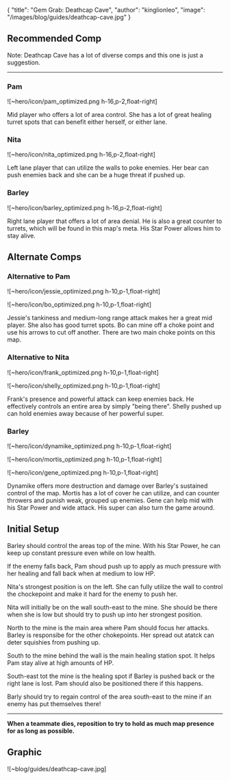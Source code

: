 { "title": "Gem Grab: Deathcap Cave", "author": "kinglionleo", "image": "/images/blog/guides/deathcap-cave.jpg" }

Recommended Comp
---

Note: Deathcap Cave has a lot of diverse comps and this one is just a suggestion.

---

### Pam

![~hero/icon/pam_optimized.png h-16,p-2,float-right] 

Mid player who offers a lot of area control. She has a lot of great healing turret spots that can benefit either herself, or either lane.

### Nita

![~hero/icon/nita_optimized.png h-16,p-2,float-right]

Left lane player that can utilize the walls to poke enemies. Her bear can push enemies back and she can be a huge threat if pushed up.

### Barley

![~hero/icon/barley_optimized.png h-16,p-2,float-right]

Right lane player that offers a lot of area denial. He is also a great counter to turrets, which will be found in this map's meta. His Star Power allows him to stay alive.

Alternate Comps
---

### Alternative to Pam

![~hero/icon/jessie_optimized.png h-10,p-1,float-right]

![~hero/icon/bo_optimized.png h-10,p-1,float-right]

Jessie's tankiness and medium-long range attack makes her a great mid player. She also has good turret spots. Bo can mine off a choke point and use his arrows to cut off another. There are two main choke points on this map.

### Alternative to Nita

![~hero/icon/frank_optimized.png h-10,p-1,float-right]

![~hero/icon/shelly_optimized.png h-10,p-1,float-right]

Frank's presence and powerful attack can keep enemies back. He effectively controls an entire area by simply "being there". Shelly pushed up can hold enemies away because of her powerful super.

### Barley

![~hero/icon/dynamike_optimized.png h-10,p-1,float-right]

![~hero/icon/mortis_optimized.png h-10,p-1,float-right]

![~hero/icon/gene_optimized.png h-10,p-1,float-right]

Dynamike offers more destruction and damage over Barley's sustained control of the map. Mortis has a lot of cover he can utilize, and can counter throwers and punish weak, grouped up enemies. Gene can help mid with his Star Power and wide attack. His super can also turn the game around.

Initial Setup
---

Barley should control the areas top of the mine. With his Star Power, he can keep up constant pressure even while on low health.

If the enemy falls back, Pam shoud push up to apply as much pressure with her healing and fall back when at medium to low HP.

Nita's strongest position is on the left. She can fully utilize the wall to control the chockepoint and make it hard for the enemy to push her.

Nita will initially be on the wall south-east to the mine. She should be there when she is low but should try to push up into her strongest position.

North to the mine is the main area where Pam should focus her attacks. Barley is responsibe for the other chokepoints. Her spread out atatck can deter squishies from pushing up.

South to the mine behind the wall is the main healing station spot. It helps Pam stay alive at high amounts of HP.

South-east tot the mine is the healing spot if Barley is pushed back or the right lane is lost. Pam should also be positioned there if this happens.

Barly should try to regain control of the area south-east to the mine if an enemy has put themselves there!

---

**When a teammate dies, reposition to try to hold as much map presence for as long as possible.**

Graphic
---

![~blog/guides/deathcap-cave.jpg]
